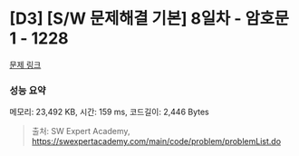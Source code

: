 # [D3] [S/W 문제해결 기본] 8일차 - 암호문1 - 1228 

[문제 링크](https://swexpertacademy.com/main/code/problem/problemDetail.do?contestProbId=AV14w-rKAHACFAYD) 

### 성능 요약

메모리: 23,492 KB, 시간: 159 ms, 코드길이: 2,446 Bytes



> 출처: SW Expert Academy, https://swexpertacademy.com/main/code/problem/problemList.do